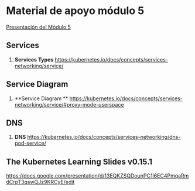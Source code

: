 # Material de apoyo módulo 5

[Presentación del Módulo 5](https://1drv.ms/p/s!AoX_zvfKf0RXj8xgQ-dDoBrGjnzycg?e=PJt6dd "Presentación")

## Services

1. **Services Types** https://kubernetes.io/docs/concepts/services-networking/service/ 

## Service Diagram 

1. **Service Diagram ** https://kubernetes.io/docs/concepts/services-networking/service/#proxy-mode-userspace 

## DNS

1. **DNS** https://kubernetes.io/docs/concepts/services-networking/dns-pod-service/ 

## The Kubernetes Learning Slides v0.15.1

https://docs.google.com/presentation/d/13EQKZSQDounPC1I6EC4PmqaRmdCrpT3qswQJz9KRCyE/edit
